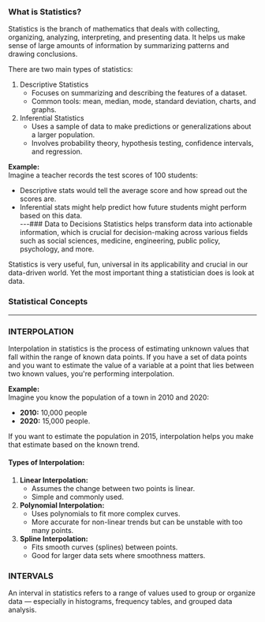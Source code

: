 ### What is Statistics?
Statistics is the branch of mathematics that deals with collecting, organizing, analyzing, interpreting, and presenting data. It helps us make sense of large amounts of information by summarizing patterns and drawing conclusions.

There are two main types of statistics:
1. Descriptive Statistics
    - Focuses on summarizing and describing the features of a dataset.
    - Common tools: mean, median, mode, standard deviation, charts, and graphs.  
2. Inferential Statistics
    - Uses a sample of data to make predictions or generalizations about a larger population.
    - Involves probability theory, hypothesis testing, confidence intervals, and regression.

**Example:**  
Imagine a teacher records the test scores of 100 students:
  - Descriptive stats would tell the average score and how spread out the scores are.
  - Inferential stats might help predict how future students might perform based on this data.  
---### Data to Decisions
Statistics helps transform data into actionable information, which is crucial for decision-making across various fields such as social sciences, medicine, engineering, public policy, psychology, and more.  

Statistics is very useful, fun, universal in its applicability and crucial in our data-driven world. Yet the most important thing a statistician does is look at data.

### Statistical Concepts
---
### INTERPOLATION
Interpolation in statistics is the process of estimating unknown values that fall within the range of known data points. If you have a set of data points and you want to estimate the value of a variable at a point that lies between two known values, you're performing interpolation.  

**Example:**  
Imagine you know the population of a town in 2010 and 2020:
- **2010:** 10,000 people
- **2020:** 15,000 people.  

If you want to estimate the population in 2015, interpolation helps you make that estimate based on the known trend.  

#### Types of Interpolation:
1. **Linear Interpolation:**  
    - Assumes the change between two points is linear.
    - Simple and commonly used.
2. **Polynomial Interpolation:**  
    - Uses polynomials to fit more complex curves.
    - More accurate for non-linear trends but can be unstable with too many points.
3. **Spline Interpolation:**
    - Fits smooth curves (splines) between points.
    - Good for larger data sets where smoothness matters.  

### INTERVALS
An interval in statistics refers to a range of values used to group or organize data — especially in histograms, frequency tables, and grouped data analysis.
